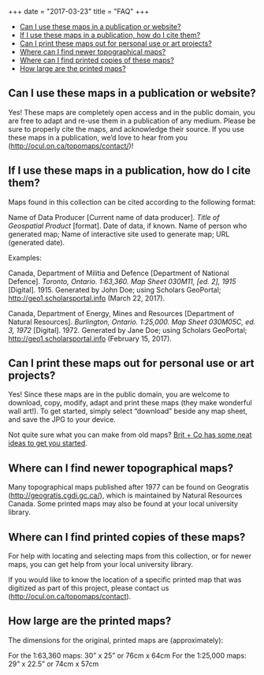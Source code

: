 +++
date = "2017-03-23"
title = "FAQ"
+++

<ul class="contents">
	<li><a href="#can-i-use-these-maps-in-a-publication-or-website">Can I use these maps in a publication or website?</a></li>
	<li><a href="#if-i-use-these-maps-in-a-publication-how-do-i-cite-them">If I use these maps in a publication, how do I cite them?</a></li>
	<li><a href="#can-i-print-these-maps-out-for-personal-use-or-art-projects">Can I print these maps out for personal use or art projects?</a></li>
	<li><a href="#where-can-i-find-newer-topographical-maps">Where can I find newer topographical maps?</a></li>
	<li><a href="#where-can-i-find-printed-copies-of-these-maps">Where can I find printed copies of these maps?</a></li>
	<li><a href="#how-large-are-the-printed-maps">How large are the printed maps?</a></li>
</ul>

## Can I use these maps in a publication or website? 

Yes! These maps are completely open access and in the public domain, you are free to adapt and re-use them in a publication of any medium. Please be sure to properly cite the maps, and acknowledge their source. If you use these maps in a publication, we’d love to hear from you (http://ocul.on.ca/topomaps/contact/)!

## If I use these maps in a publication, how do I cite them?

Maps found in this collection can be cited according to the following format:

Name of Data Producer [Current name of data producer]. _Title of Geospatial Product_ [format]. Date of data, if known. Name of person who generated map; Name of interactive site used to generate map; URL (generated date).

Examples:

Canada, Department of Militia and Defence [Department of National Defence]. _Toronto, Ontario. 1:63,360. Map Sheet 030M11, [ed. 2], 1915_ [Digital]. 1915. Generated by John Doe; using Scholars GeoPortal; http://geo1.scholarsportal.info (March 22, 2017).
 
Canada, Department of Energy, Mines and Resources [Department of Natural Resources]. _Burlington, Ontario. 1:25,000. Map Sheet 030M05C, ed. 3, 1972_ [Digital]. 1972. Generated by Jane Doe; using Scholars GeoPortal; http://geo1.scholarsportal.info (February 15, 2017).

## Can I print these maps out for personal use or art projects?

Yes! Since these maps are in the public domain, you are welcome to download, copy, modify, adapt and print these maps (they make wonderful wall art!). To get started, simply select “download” beside any map sheet, and save the JPG to your device. 

Not quite sure what you can make from old maps? [Brit + Co has some neat ideas to get you started](https://www.brit.co/diy-maps/).

## Where can I find newer topographical maps?

Many topographical maps published after 1977 can be found on Geogratis (http://geogratis.cgdi.gc.ca/), which is maintained by Natural Resources Canada. Some printed maps may also be found at your local university library.

## Where can I find printed copies of these maps?

For help with locating and selecting maps from this collection, or for newer maps, you can get help from your local university library. 

If you would like to know the location of a specific printed map that was digitized as part of this project, please contact us (http://ocul.on.ca/topomaps/contact).

## How large are the printed maps?

The dimensions for the original, printed maps are (approximately):

For the 1:63,360 maps: 30” x 25” or 76cm x 64cm
For the 1:25,000 maps: 29” x 22.5” or 74cm x 57cm 